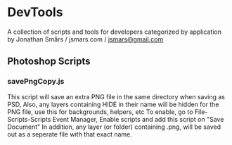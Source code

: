 # DevTools
A collection of scripts and tools for developers categorized by application
by Jonathan Smårs / jsmars.com / jsmars@gmail.com


## Photoshop Scripts

### savePngCopy.js
This script will save an extra PNG file in the same directory when saving as PSD,
Also, any layers containing HIDE in their name will be hidden for the PNG file, use this for backgrounds, helpers, etc
To enable, go to File-Scripts-Scripts Event Manager, Enable scripts and add this script on "Save Document"
In addition, any layer (or folder) containing .png, will be saved out as a seperate file with that exact name.
